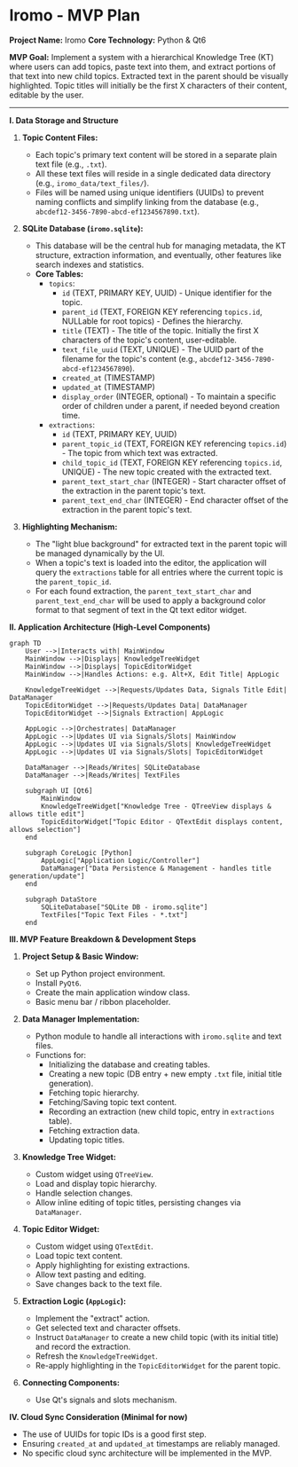 # Iromo - MVP Plan

**Project Name:** Iromo
**Core Technology:** Python & Qt6

**MVP Goal:** Implement a system with a hierarchical Knowledge Tree (KT) where users can add topics, paste text into them, and extract portions of that text into new child topics. Extracted text in the parent should be visually highlighted. Topic titles will initially be the first X characters of their content, editable by the user.

---

**I. Data Storage and Structure**

1.  **Topic Content Files:**
    *   Each topic's primary text content will be stored in a separate plain text file (e.g., `.txt`).
    *   All these text files will reside in a single dedicated data directory (e.g., `iromo_data/text_files/`).
    *   Files will be named using unique identifiers (UUIDs) to prevent naming conflicts and simplify linking from the database (e.g., `abcdef12-3456-7890-abcd-ef1234567890.txt`).

2.  **SQLite Database (`iromo.sqlite`):**
    *   This database will be the central hub for managing metadata, the KT structure, extraction information, and eventually, other features like search indexes and statistics.
    *   **Core Tables:**
        *   `topics`:
            *   `id` (TEXT, PRIMARY KEY, UUID) - Unique identifier for the topic.
            *   `parent_id` (TEXT, FOREIGN KEY referencing `topics.id`, NULLable for root topics) - Defines the hierarchy.
            *   `title` (TEXT) - The title of the topic. Initially the first X characters of the topic's content, user-editable.
            *   `text_file_uuid` (TEXT, UNIQUE) - The UUID part of the filename for the topic's content (e.g., `abcdef12-3456-7890-abcd-ef1234567890`).
            *   `created_at` (TIMESTAMP)
            *   `updated_at` (TIMESTAMP)
            *   `display_order` (INTEGER, optional) - To maintain a specific order of children under a parent, if needed beyond creation time.
        *   `extractions`:
            *   `id` (TEXT, PRIMARY KEY, UUID)
            *   `parent_topic_id` (TEXT, FOREIGN KEY referencing `topics.id`) - The topic from which text was extracted.
            *   `child_topic_id` (TEXT, FOREIGN KEY referencing `topics.id`, UNIQUE) - The new topic created with the extracted text.
            *   `parent_text_start_char` (INTEGER) - Start character offset of the extraction in the parent topic's text.
            *   `parent_text_end_char` (INTEGER) - End character offset of the extraction in the parent topic's text.

3.  **Highlighting Mechanism:**
    *   The "light blue background" for extracted text in the parent topic will be managed dynamically by the UI.
    *   When a topic's text is loaded into the editor, the application will query the `extractions` table for all entries where the current topic is the `parent_topic_id`.
    *   For each found extraction, the `parent_text_start_char` and `parent_text_end_char` will be used to apply a background color format to that segment of text in the Qt text editor widget.

**II. Application Architecture (High-Level Components)**

```mermaid
graph TD
    User -->|Interacts with| MainWindow
    MainWindow -->|Displays| KnowledgeTreeWidget
    MainWindow -->|Displays| TopicEditorWidget
    MainWindow -->|Handles Actions: e.g. Alt+X, Edit Title| AppLogic

    KnowledgeTreeWidget -->|Requests/Updates Data, Signals Title Edit| DataManager
    TopicEditorWidget -->|Requests/Updates Data| DataManager
    TopicEditorWidget -->|Signals Extraction| AppLogic

    AppLogic -->|Orchestrates| DataManager
    AppLogic -->|Updates UI via Signals/Slots| MainWindow
    AppLogic -->|Updates UI via Signals/Slots| KnowledgeTreeWidget
    AppLogic -->|Updates UI via Signals/Slots| TopicEditorWidget

    DataManager -->|Reads/Writes| SQLiteDatabase
    DataManager -->|Reads/Writes| TextFiles

    subgraph UI [Qt6]
        MainWindow
        KnowledgeTreeWidget["Knowledge Tree - QTreeView displays & allows title edit"]
        TopicEditorWidget["Topic Editor - QTextEdit displays content, allows selection"]
    end

    subgraph CoreLogic [Python]
        AppLogic["Application Logic/Controller"]
        DataManager["Data Persistence & Management - handles title generation/update"]
    end

    subgraph DataStore
        SQLiteDatabase["SQLite DB - iromo.sqlite"]
        TextFiles["Topic Text Files - *.txt"]
    end
```

**III. MVP Feature Breakdown & Development Steps**

1.  **Project Setup & Basic Window:**
    *   Set up Python project environment.
    *   Install `PyQt6`.
    *   Create the main application window class.
    *   Basic menu bar / ribbon placeholder.

2.  **Data Manager Implementation:**
    *   Python module to handle all interactions with `iromo.sqlite` and text files.
    *   Functions for:
        *   Initializing the database and creating tables.
        *   Creating a new topic (DB entry + new empty `.txt` file, initial title generation).
        *   Fetching topic hierarchy.
        *   Fetching/Saving topic text content.
        *   Recording an extraction (new child topic, entry in `extractions` table).
        *   Fetching extraction data.
        *   Updating topic titles.

3.  **Knowledge Tree Widget:**
    *   Custom widget using `QTreeView`.
    *   Load and display topic hierarchy.
    *   Handle selection changes.
    *   Allow inline editing of topic titles, persisting changes via `DataManager`.

4.  **Topic Editor Widget:**
    *   Custom widget using `QTextEdit`.
    *   Load topic text content.
    *   Apply highlighting for existing extractions.
    *   Allow text pasting and editing.
    *   Save changes back to the text file.

5.  **Extraction Logic (`AppLogic`):**
    *   Implement the "extract" action.
    *   Get selected text and character offsets.
    *   Instruct `DataManager` to create a new child topic (with its initial title) and record the extraction.
    *   Refresh the `KnowledgeTreeWidget`.
    *   Re-apply highlighting in the `TopicEditorWidget` for the parent topic.

6.  **Connecting Components:**
    *   Use Qt's signals and slots mechanism.

**IV. Cloud Sync Consideration (Minimal for now)**

*   The use of UUIDs for topic IDs is a good first step.
*   Ensuring `created_at` and `updated_at` timestamps are reliably managed.
*   No specific cloud sync architecture will be implemented in the MVP.